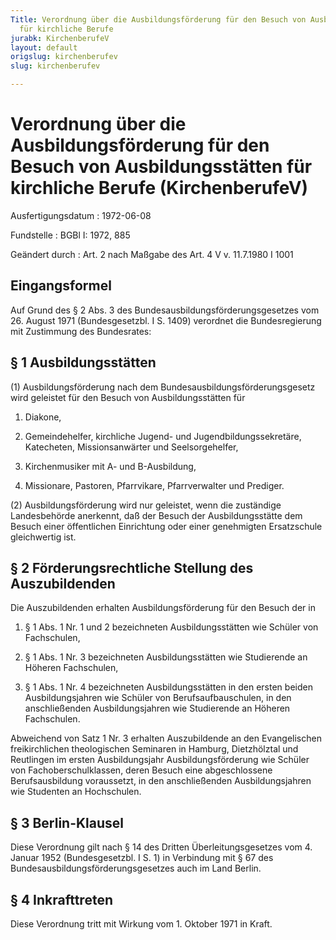 ```yaml
---
Title: Verordnung über die Ausbildungsförderung für den Besuch von Ausbildungsstätten
  für kirchliche Berufe
jurabk: KirchenberufeV
layout: default
origslug: kirchenberufev
slug: kirchenberufev

---
```


# Verordnung über die Ausbildungsförderung für den Besuch von Ausbildungsstätten für kirchliche Berufe (KirchenberufeV)

Ausfertigungsdatum
:   1972-06-08

Fundstelle
:   BGBl I: 1972, 885

Geändert durch
:   Art. 2 nach Maßgabe des Art. 4 V v. 11.7.1980 I 1001


## Eingangsformel

Auf Grund des § 2 Abs. 3 des Bundesausbildungsförderungsgesetzes vom 26. August 1971 (Bundesgesetzbl. I S. 1409) verordnet die Bundesregierung mit Zustimmung des Bundesrates:


## § 1 Ausbildungsstätten

(1) Ausbildungsförderung nach dem Bundesausbildungsförderungsgesetz wird geleistet für den Besuch von Ausbildungsstätten für

1.  Diakone,


2.  Gemeindehelfer, kirchliche Jugend- und Jugendbildungssekretäre, Katecheten, Missionsanwärter und Seelsorgehelfer,


3.  Kirchenmusiker mit A- und B-Ausbildung,


4.  Missionare, Pastoren, Pfarrvikare, Pfarrverwalter und Prediger.




(2) Ausbildungsförderung wird nur geleistet, wenn die zuständige Landesbehörde anerkennt, daß der Besuch der Ausbildungsstätte dem Besuch einer öffentlichen Einrichtung oder einer genehmigten Ersatzschule gleichwertig ist.


## § 2 Förderungsrechtliche Stellung des Auszubildenden

Die Auszubildenden erhalten Ausbildungsförderung für den Besuch der in

1.  § 1 Abs. 1 Nr. 1 und 2 bezeichneten Ausbildungsstätten wie Schüler von Fachschulen,


2.  § 1 Abs. 1 Nr. 3 bezeichneten Ausbildungsstätten wie Studierende an Höheren Fachschulen,


3.  § 1 Abs. 1 Nr. 4 bezeichneten Ausbildungsstätten in den ersten beiden Ausbildungsjahren wie Schüler von Berufsaufbauschulen, in den anschließenden Ausbildungsjahren wie Studierende an Höheren Fachschulen.



Abweichend von Satz 1 Nr. 3 erhalten Auszubildende an den Evangelischen freikirchlichen theologischen Seminaren in Hamburg, Dietzhölztal und Reutlingen im ersten Ausbildungsjahr Ausbildungsförderung wie Schüler von Fachoberschulklassen, deren Besuch eine abgeschlossene Berufsausbildung voraussetzt, in den anschließenden Ausbildungsjahren wie Studenten an Hochschulen.


## § 3 Berlin-Klausel

Diese Verordnung gilt nach § 14 des Dritten Überleitungsgesetzes vom 4. Januar 1952 (Bundesgesetzbl. I S. 1) in Verbindung mit § 67 des Bundesausbildungsförderungsgesetzes auch im Land Berlin.


## § 4 Inkrafttreten

Diese Verordnung tritt mit Wirkung vom 1. Oktober 1971 in Kraft.

